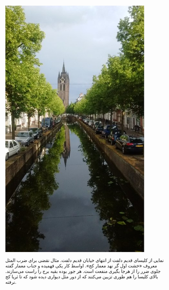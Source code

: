 <!-- 
.. title: پیاده‌روی در دلفت-عصر بیست و دو جون دوهزار و پانزده
.. slug: 2015-06-22-lopen-in-delft
.. date: 2015-06-22 20:14:54 UTC+02:00
.. tags: 
.. category: پیاده‌روی در دلفت
.. link: 
.. description: 
.. type: text
-->

![delft](/20150622_delft_small.jpg)

نمایی از کلیسای قدیم دلفت از انتهای خیابان قدیم دلفت. مثال نقضی برای ضرب المثل معروف «خشت اول گر نهد معمار کج». اواسط کار یکی فهمیده و جناب معمار گفته جلوی ضرر را از هرجا بگیری منفعت است. هر جور بوده بقیه برج را راست می‌سازند. بالای کلیسا را هم طوری تزیین می‌کنند که از دور مثل دیواری دیده شود که تا ثریا کج نرفته. 
